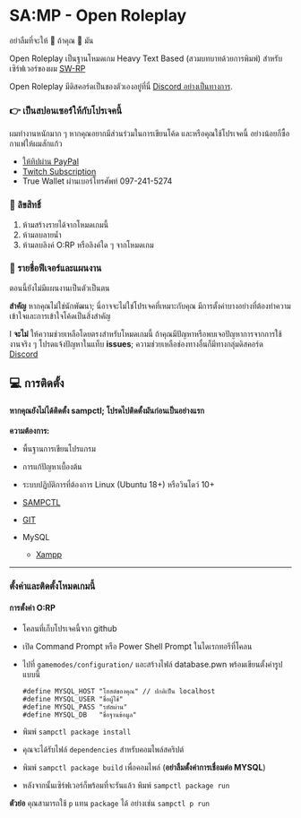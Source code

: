 # SA:MP - Open Roleplay

อย่าลืมที่จะให้ 🌟 ถ้าคุณ 💖 มัน

Open Roleplay เป็นฐานโหมดเกม Heavy Text Based (สวมบทบาทด้วยการพิมพ์) สำหรับเซิร์ฟเวอร์ของผม [SW-RP](https://discord.gg/fg6YAeJ)

Open Roleplay มีดิสคอร์ดเป็นของตัวเองอยู่ที่นี่ [Discord อย่างเป็นทางการ](https://discord.gg/KXGGVeg).

### 👉 เป็นสปอนเซอร์ให้กับโปรเจคนี้

ผมทำงานหนักมาก ๆ หากคุณอยากมีส่วนร่วมในการเขียนโค้ด และหรือคุณใช้โปรเจคนี้ อย่างน้อยก็ซื้อกาแฟให้ผมสักแก้ว

-   [ให้ทิปผ่าน PayPal](https://paypal.me/leaks666)
-   [Twitch Subscription](https://www.twitch.tv/dleaks)
-   True Wallet ผ่านเบอร์โทรศัพท์ 097-241-5274

### 📝 ลิขสิทธิ์

1. ห้ามสร้างรายได้จากโหมดเกมนี้
2. ห้ามลบลายน้ำ
3. ห้ามลบลิงค์ O:RP หรือลิงค์ใด ๆ จากโหมดเกม

### 🚧 รายชื่อฟีเจอร์และแผนงาน

ตอนนี้ยังไม่มีแผนงานเป็นตัวเป็นตน

**สำคัญ** หากคุณไม่ใช่นักพัฒนา; นี่อาจจะไม่ใช่โปรเจคที่เหมาะกับคุณ มีการตั้งค่าบางอย่างที่ต้องทำความเข้าใจและการเข้าใจโค้ดเป็นสิ่งสำคัญ

I **จะไม่** ให้ความช่วยเหลือโดยตรงสำหรับโหมดเกมนี้ ถ้าคุณมีปัญหาหรือพบเจอปัญหาการจากการใช้งานจริง ๆ โปรดแจ้งปัญหาในแท็บ **issues**; ความช่วยเหลือช่องทางอื่นก็มีทางกลุ่มดิสคอร์ด [Discord](https://discord.gg/KXGGVeg)

## 💻 การติดตั้ง

#### หากคุณยังไม่ได้ติดตั้ง sampctl; โปรดไปติดตั้งมันก่อนเป็นอย่างแรก

**ความต้องการ:**

-   พื้นฐานการเขียนโปรแกรม

-   การแก้ปัญหาเบื้องต้น

-   ระบบปฏิบัติการที่ต้องการ Linux (Ubuntu 18+) หรือวินโดว์ 10+

-   [SAMPCTL](https://github.com/Southclaws/sampctl)

-   [GIT](https://git-scm.com/downloads)

-   MySQL

    -   [Xampp](https://www.apachefriends.org/xampp-files/7.3.12/xampp-windows-x64-7.3.12-0-VC15-installer.exe)

---

### ตั้งค่าและติดตั้งโหมดเกมนี้

#### การตั้งค่า O:RP

-   โคลนที่เก็บโปรเจคนี้จาก github

-   เปิด Command Prompt หรือ Power Shell Prompt ในไดเรกทอรีที่โคลน

-   ไปที่ `gamemodes/configuration/` และสร้างไฟล์ database.pwn พร้อมเขียนตั้งค่ารูปแบบนี้

    ```
    #define MYSQL_HOST "โฮสต์ของคุณ" // ปกติเป็น localhost
    #define MYSQL_USER "ชื่อผู้ใช้"
    #define MYSQL_PASS "รหัสผ่าน"
    #define MYSQL_DB   "ชื่อฐานข้อมูล"
    ```

-   พิมพ์ `sampctl package install`

-   คุณจะได้รับไฟล์ `dependencies` สำหรับคอมไพล์สคริปต์

-   พิมพ์ `sampctl package build` เพื่อคอมไพล์ (**อย่าลืมตั้งค่าการเชื่อมต่อ MYSQL**)

-   หลังจากนั้นเซิร์ฟเวอร์ก็พร้อมที่จะรันแล้ว พิมพ์ `sampctl package run`

**ตัวย่อ** คุณสามารถใช้ `p` แทน `package` ได้ อย่างเช่น `sampctl p run`
